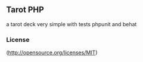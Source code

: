 ## Tarot PHP

a tarot deck very simple with tests phpunit and behat

### License

 (http://opensource.org/licenses/MIT)